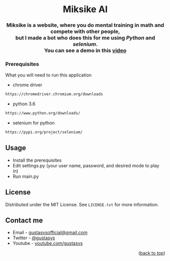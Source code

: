 <!-- Title -->
<div align="center">
  <h1 align="center">Miksike AI</h1>
</div>
<div align="center">
  <h3>Miksike is a website, where you do mental training in math and compete with other people,<br> but I made a bot who does this for me using <em>Python</em> and <em>selenium</em>.<br> You can see a demo in this <a href="https://youtu.be/LEXkhtqBEDg">video</a></h3>
</div>

### Prerequisites

What you will need to run this application
 * chrome driver
 ```sh
 https://chromedriver.chromium.org/downloads
 ```
 * python 3.6
 ```sh
 https://www.python.org/downloads/
 ```
 * selenium for python
 ```sh
 https://pypi.org/project/selenium/
 ```

## Usage

* Install the prerequisites
* Edit settings.py (your user name, password, and desired mode to play in)
* Run main.py 

## License

Distributed under the MIT License. See `LICENSE.txt` for more information.

## Contact me

* Email - gustasvsofficial@gmail.com
* Twitter - [@gustasvs](https://twitter.com/gustasvs)
* Youtube - [youtube.com/gustasvs](https://www.youtube.com/gustasvs)

<p align="right">(<a href="#top">back to top</a>)</p>
